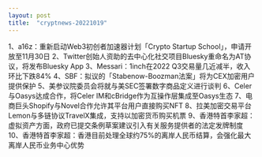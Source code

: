 ```yaml
---
layout: post
title:  "cryptnews-20221019"
---
```

1、a16z：重新启动Web3初创者加速器计划「Crypto Startup School」，申请开放至11月30日
2、Twitter创始人资助的去中心化社交项目Bluesky重命名为AT协议，将发布Bluesky App
3、Messari：1inch在2022 Q3交易量几近减半，收入环比下跌84%
4、SBF：拟议的「Stabenow-Boozman法案」将为CEX加密用户提供保护
5、美参议院委员会将就与美SEC签署数字商品定义进行谈判
6、Celer与Oasys达成合作，将Celer IM和cBridge作为互操作层集成至Oasys生态
7、电商巨头Shopify与Novel合作允许其平台用户直接购买NFT
8、拉美加密交易平台Lemon与多链协议TravelX集成，支持以加密货币购买机票
9、香港特首李家超：虚拟资产方面，政府已提交条例草案建议引入有关服务提供者的法定发牌制度
10、香港特首李家超：香港目前处理全球约75%的离岸人民币结算，会强化最大离岸人民币业务中心优势
